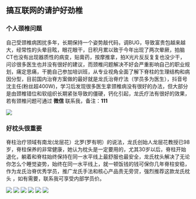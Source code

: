 
## 搞互联网的请护好劲椎

### 个人颈椎问题

自己受颈椎病困扰多年，长期保持一个姿势敲代码，调BUG，导致富贵包越来越大，经常性的头晕目眩，眼花眼干，日积月累以致于今年出现了两次晕厥，拍脑CT也没有出现器质性的病变，贴膏药，按摩推拿，拍X光片反反复复也没少干，问诊很多医生也并没有很好的建议，而颈椎问题解决不好会严重影响自己的职业规划，痛定思痛，干脆自己参加培训班，从专业视角全面了解下脊柱的生理结构和病因分型，目前国内治脊方案做的最好就是龙氏治脊疗法（学员多为医生），抖音号沈主任(粉丝超400W)，学习后发现很多医生拿颈椎病没有很好的办法，但大部分是由颈椎错位和软组织长期紧张导致的僵硬，钙化引起，龙氏疗法有很好的效果，若有颈椎问题可通过 **微信** 联系我，备注：**111**

![](https://weharmonyos.oss-cn-hangzhou.aliyuncs.com/resources/龙脊康/youxiu3.jpg)

### 好枕头很重要
脊柱治疗领域有南龙(龙层花）北罗(罗有明）的说法，龙氏创始人龙层花教授已98岁，脊柱保养的非常健康，她认为枕头是一定要用的，尤其30岁以后，脊柱开始退化，躺着和脊柱始终保持在同一水平线上最舒服也最安全，龙氏枕头解决了无论你怎么个睡觉姿势，始终在同一水平线上，就一顿饭钱的钱可保你几年脊柱安稳，作为龙氏治脊优秀学员，推广龙氏手法和核心产品责无旁贷，强烈推荐这款龙氏枕头 ，如有需要，联系我可享受内部学员价。

![](https://weharmonyos.oss-cn-hangzhou.aliyuncs.com/resources/龙脊康/3.jpg)
![](https://weharmonyos.oss-cn-hangzhou.aliyuncs.com/resources/龙脊康/1.jpg)
![](https://weharmonyos.oss-cn-hangzhou.aliyuncs.com/resources/龙脊康/5.jpg)
![](https://weharmonyos.oss-cn-hangzhou.aliyuncs.com/resources/龙脊康/7.jpg)
![](https://weharmonyos.oss-cn-hangzhou.aliyuncs.com/resources/龙脊康/2.jpg)
![](https://weharmonyos.oss-cn-hangzhou.aliyuncs.com/resources/龙脊康/4.jpg)


